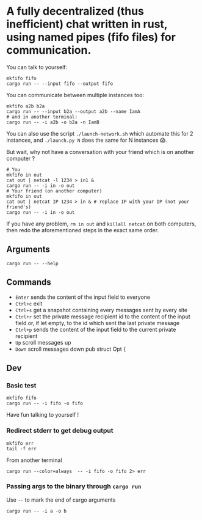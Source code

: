 A fully decentralized (thus inefficient) chat written in rust, using named pipes (fifo files) for communication.
===

You can talk to yourself:
```shell
mkfifo fifo
cargo run -- --input fifo --output fifo
```

You can communicate between multiple instances too:
```shell
mkfifo a2b b2a
cargo run -- --input b2a --output a2b --name IamA
# and in another terminal:
cargo run -- -i a2b -o b2a -n IamB
```
You can also use the script `./launch-network.sh` which automate this for 2 instances, and `./launch.py N` does the same for N instances 😱.

But wait, why not have a conversation with your friend which is on another computer ?
```shell
# You
mkfifo in out
cat out | netcat -l 1234 > in1 &
cargo run -- -i in -o out
# Your friend (on another computer)
mkfifo in out
cat out | netcat IP 1234 > in & # replace IP with your IP (not your friend's)
cargo run -- -i in -o out
```
If you have any problem, `rm in out` and `killall netcat` on both computers, then redo the aforementioned steps in the exact same order.

## Arguments

```shell
cargo run -- --help
```

## Commands
* `Enter` sends the content of the input field to everyone
* `Ctrl+c` exit
* `Ctrl+s` get a snapshot containing every messages sent by every site
* `Ctrl+r` set the private message recipient id to the content of the input field or, if let empty, to the id which sent the last private message
* `Ctrl+p` sends the content of the input field to the current private recipient
* `Up` scroll messages up
* `Down` scroll messages down
pub struct Opt {

## Dev

### Basic test

```
mkfifo fifo
cargo run -- -i fifo -o fifo
```

Have fun talking to yourself !

### Redirect stderr to get debug output

```
mkfifo err
tail -f err
```
From another terminal
```
cargo run --color=always  -- -i fifo -o fifo 2> err
```

### Passing args to the binary through `cargo run`

Use `--` to mark the end of cargo arguments

```
cargo run -- -i a -o b
```